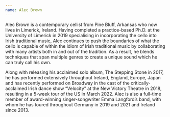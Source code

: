 ```yaml
---
name: Alec Brown
---
```


Alec Brown is a contemporary cellist from Pine Bluff, Arkansas who now lives in Limerick, Ireland. Having completed a practice-based Ph.D. at the University of Limerick in 2019 specialising in incorporating the cello into Irish traditional music, Alec continues to push the boundaries of what the cello is capable of within the idiom of Irish traditional music by collaborating with many artists both in and out of the tradition. As a result, he blends techniques that span multiple genres to create a unique sound which he can truly call his own.

Along with releasing his acclaimed solo album, The Stepping Stone in 2017, he has performed extensively throughout Ireland, England, Europe, Japan and has recently performed on Broadway in the cast of the critically-acclaimed Irish dance show “Velocity” at the New Victory Theatre in 2018, resulting in a 5-week tour of the US in March 2022. Alec is also a full-time member of award-winning singer-songwriter Emma Langford’s band, with whom he has toured throughout Germany in 2019 and 2021 and Ireland since 2013.
